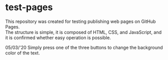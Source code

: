 # test-pages

This repository was created for testing publishing web pages on GitHub Pages.  
The structure is simple, it is composed of HTML, CSS, and JavaScript, and it is confirmed whether easy operation is possible.

05/03/'20  Simply press one of the three buttons to change the background color of the text.

